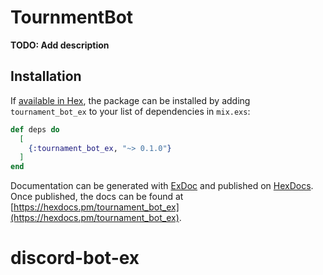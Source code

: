 # TournmentBot

**TODO: Add description**

## Installation

If [available in Hex](https://hex.pm/docs/publish), the package can be installed
by adding `tournament_bot_ex` to your list of dependencies in `mix.exs`:

```elixir
def deps do
  [
    {:tournament_bot_ex, "~> 0.1.0"}
  ]
end
```

Documentation can be generated with [ExDoc](https://github.com/elixir-lang/ex_doc)
and published on [HexDocs](https://hexdocs.pm). Once published, the docs can
be found at [https://hexdocs.pm/tournament_bot_ex](https://hexdocs.pm/tournament_bot_ex).

# discord-bot-ex
